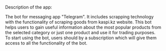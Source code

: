 Description of the app:

The bot for messaging app "Telegram".
It includes scrapping technology with the functionality of scraping goods from kaspi.kz website.
This bot helps users to gain useful information about the most popular products from the selected category or just one product and use it for trading purposes.
To start using the bot, users should by a subscription which will give them access to all the functionality of the bot.

